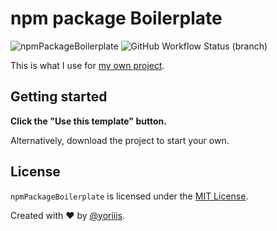 # npm package Boilerplate

![npmPackageBoilerplate](https://img.shields.io/badge/npmPackageBoilerplate-master-00a8cc.svg?style=for-the-badge)
![GitHub Workflow Status (branch)](https://img.shields.io/github/workflow/status/yoriiis/webpack-boilerplate/Build/master?style=for-the-badge)

This is what I use for [my own project](https://www.npmjs.com/~yoriiis).

## Getting started

**Click the "Use this template" button.**

Alternatively, download the project to start your own.

## License

`npmPackageBoilerplate` is licensed under the [MIT License](http://opensource.org/licenses/MIT).

Created with ♥ by [@yoriiis](http://github.com/yoriiis).

